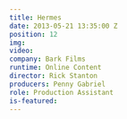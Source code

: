```yaml
---
title: Hermes
date: 2013-05-21 13:35:00 Z
position: 12
img: 
video: 
company: Bark Films
runtime: Online Content
director: Rick Stanton
producers: Penny Gabriel
role: Production Assistant
is-featured: 
---
```


